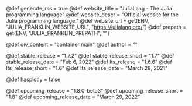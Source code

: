 <!-- RSS parameters -->
@def generate_rss = true
@def website_title = "JuliaLang - The Julia programming language"
@def website_descr = "Official website for the Julia programming language."
@def website_url = get(ENV, "JULIA_FRANKLIN_WEBSITE_URL", "https://julialang.org/")
@def prepath = get(ENV, "JULIA_FRANKLIN_PREPATH", "")

<!-- NOTE: don't change what's below -->
@def div_content = "container main" <!-- instead of franklin-content -->
@def author = ""

<!-- Templating of the Downloads -->
@def stable_release = "1.7.2"
@def stable_release_short = "1.7"
@def stable_release_date = "Feb 6, 2022"
@def lts_release = "1.6.6"
@def lts_release_short = "1.6"
@def lts_release_date = "March 28, 2021"

<!-- plotly -->
@def hasplotly = false

<!--
If the following lines are commented, the "upcoming release" section
in `downloads/index.md` will not be shown.
-->
@def upcoming_release = "1.8.0-beta3"
@def upcoming_release_short = "1.8"
@def upcoming_release_date = "March 29, 2022"
